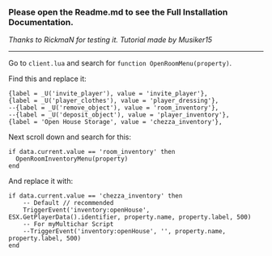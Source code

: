 ### Please open the Readme.md to see the Full Installation Documentation.

*Thanks to RickmaN for testing it. Tutorial made by Musiker15*

---

Go to `client.lua` and search for `function OpenRoomMenu(property)`.

Find this and replace it:

```
{label = _U('invite_player'), value = 'invite_player'},
{label = _U('player_clothes'), value = 'player_dressing'},
--{label = _U('remove_object'), value = 'room_inventory'},
--{label = _U('deposit_object'), value = 'player_inventory'},
{label = 'Open House Storage', value = 'chezza_inventory'},
```

Next scroll down and search for this:

```
if data.current.value == 'room_inventory' then
  OpenRoomInventoryMenu(property)
end
```

And replace it with:

```
if data.current.value == 'chezza_inventory' then
    -- Default // recommended
    TriggerEvent('inventory:openHouse', ESX.GetPlayerData().identifier, property.name, property.label, 500)
    -- For myMultichar Script
    --TriggerEvent('inventory:openHouse', '', property.name, property.label, 500)
end
```